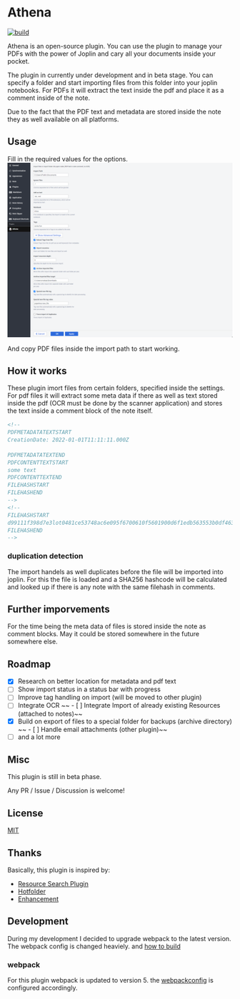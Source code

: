 # Athena

[![build](https://github.com/makaanneo/joplin-plugin-athena/actions/workflows/ci.yml/badge.svg)](https://github.com/makaanneo/joplin-plugin-athena/actions/workflows/ci.yml)

Athena is an open-source plugin. You can use the plugin to manage your PDFs with the power of Joplin and cary all your documents inside your pocket.

The plugin in currently under development and in beta stage. You can specify a folder and start importing files from this folder into your joplin notebooks. For PDFs it will extract the text inside the pdf and place it as a comment inside of the note.

Due to the fact that the PDF text and metadata are stored inside the note they as well available on all platforms.

## Usage

Fill in the required values for the options.
![Image](assets/JoplinOptions.png)

And copy PDF files inside the import path to start working.

## How it works
These plugin imort files from certain folders, specified inside the settings. For pdf files it will extract some meta data if there as well as text stored inside the pdf (OCR must be done by the scanner application) and stores the text inside a comment block of the note itself.

```xml
<!--
PDFMETADATATEXTSTART
CreationDate: 2022-01-01T11:11:11.000Z

PDFMETADATATEXTEND
PDFCONTENTTEXTSTART
some text
PDFCONTENTTEXTEND
FILEHASHSTART
FILEHASHEND
-->
<!--
FILEHASHSTART
d99111f398d7e3lot0481ce53748ac6e095f6700610f5601900d6f1edb563553b0df463dd325abe4e41d278a849658f087b2b1246fkdbaea5c9acac05d59cd78d59
FILEHASHEND
-->
```

### duplication detection
The import handels as well duplicates before the file will be imported into joplin. For this the file is loaded and a SHA256 hashcode will be calculated and looked up if there is any note with the same filehash in comments.

## Further imporvements
For the time being the meta data of files is stored inside the note as comment blocks. May it could be stored somewhere in the future somewhere else.

## Roadmap

- [x] Research on better location for metadata and pdf text
- [ ] Show import status in a status bar with progress
- [ ] Improve tag handling on import (will be moved to other plugin)
- [ ] Integrate OCR
~~ - [ ] Integrate Import of already existing Resources (attached to notes)~~
- [x] Build on export of files to a special folder for backups (archive directory)
~~ - [ ] Handle email attachments (other plugin)~~
- [ ] and a lot more

## Misc

This plugin is still in beta phase.

Any PR / Issue / Discussion is welcome!

## License

[MIT](LICENSE.md)

## Thanks

Basically, this plugin is inspired by:

- [Resource Search Plugin](https://github.com/roman-r-m/joplin-plugin-resource-search)
- [Hotfolder](https://github.com/JackGruber/joplin-plugin-hotfolder)
- [Enhancement](https://github.com/SeptemberHX/joplin-plugin-enhancement)

## Development

During my development I decided to upgrade webpack to the latest version. The webpack config is changed heaviely.
and [how to build](GENERATOR_DOC.md)

### webpack

For this plugin webpack is updated to version 5. the [webpackconfig](webpack.config.js) is configured accordingly.
